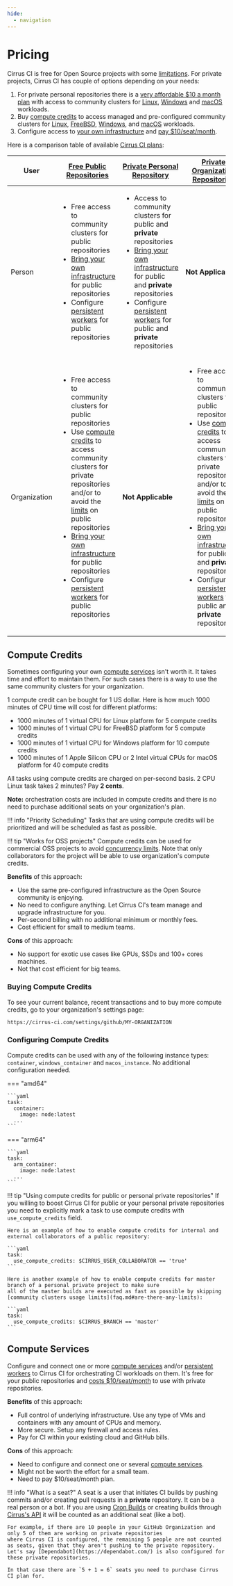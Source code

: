 ```yaml
---
hide:
  - navigation
---
```

# Pricing

Cirrus CI is free for Open Source projects with some [limitations](faq.md#are-there-any-limits). For private projects, Cirrus CI has couple of options depending on your needs:

1. For private personal repositories there is a [very affordable $10 a month plan](https://github.com/marketplace/cirrus-ci/plan/MDIyOk1hcmtldHBsYWNlTGlzdGluZ1BsYW45OTI=#pricing-and-setup) with 
   access to community clusters for [Linux](guide/linux.md), [Windows](guide/windows.md) and [macOS](guide/macOS.md) workloads.
2. Buy [compute credits](#compute-credits) to access managed and pre-configured community clusters for [Linux](guide/linux.md), [FreeBSD](guide/FreeBSD.md), [Windows](guide/windows.md), and [macOS](guide/macOS.md) workloads.
3. Configure access to [your own infrastructure](#compute-services) and [pay $10/seat/month](https://github.com/marketplace/cirrus-ci/plan/MDIyOk1hcmtldHBsYWNlTGlzdGluZ1BsYW45OTM=#pricing-and-setup).

Here is a comparison table of available [Cirrus CI plans](https://github.com/marketplace/cirrus-ci):

User         | [Free Public Repositories](https://github.com/marketplace/cirrus-ci/plan/MDIyOk1hcmtldHBsYWNlTGlzdGluZ1BsYW45OTA=#pricing-and-setup) | [Private Personal Repository](https://github.com/marketplace/cirrus-ci/plan/MDIyOk1hcmtldHBsYWNlTGlzdGluZ1BsYW45OTI=#pricing-and-setup) | [Private Organization Repositories](https://github.com/marketplace/cirrus-ci/plan/MDIyOk1hcmtldHBsYWNlTGlzdGluZ1BsYW45OTM=#pricing-and-setup)
---          | --- | --- | ---
Person       | <ul><li>Free access to community clusters for public repositories</li><li>[Bring your own infrastructure](#compute-services) for public repositories</li><li>Configure [persistent workers](guide/persistent-workers.md) for public repositories</li></ul> | <ul><li>Access to community clusters for public and **private** repositories</li><li>[Bring your own infrastructure](#compute-services) for public and **private** repositories</li><li>Configure [persistent workers](guide/persistent-workers.md) for public and **private** repositories</li></ul>  | **Not Applicable**
Organization | <ul><li>Free access to community clusters for public repositories</li><li>Use [compute credits](#compute-credits) to access community clusters for private repositories and/or to avoid the [limits](faq.md#are-there-any-limits) on public repositories</li><li>[Bring your own infrastructure](#compute-services) for public repositories</li><li>Configure [persistent workers](guide/persistent-workers.md) for public repositories</li></ul> | **Not Applicable** | <ul><li>Free access to community clusters for public repositories</li><li>Use [compute credits](#compute-credits) to access community clusters for private repositories and/or to avoid the [limits](faq.md#are-there-any-limits) on public repositories</li><li>[Bring your own infrastructure](#compute-services) for public and **private** repositories</li><li>Configure [persistent workers](guide/persistent-workers.md) for public and **private** repositories</li></ul> 

## Compute Credits

Sometimes configuring your own [compute services](#compute-services) isn't worth it. It takes time and effort to maintain them. For such cases there is a way to use the same community clusters for your organization.

1 compute credit can be bought for 1 US dollar. Here is how much 1000 minutes of CPU time will cost for different platforms:

* 1000 minutes of 1 virtual CPU for Linux platform for 5 compute credits
* 1000 minutes of 1 virtual CPU for FreeBSD platform for 5 compute credits
* 1000 minutes of 1 virtual CPU for Windows platform for 10 compute credits
* 1000 minutes of 1 Apple Silicon CPU or 2 Intel virtual CPUs for macOS platform for 40 compute credits

All tasks using compute credits are charged on per-second basis. 2 CPU Linux task takes 2 minutes? Pay **2 cents**.

**Note:** orchestration costs are included in compute credits and there is no need to purchase additional seats on your organization's plan.

!!! info "Priority Scheduling"
    Tasks that are using compute credits will be prioritized and will be scheduled as fast as possible.

!!! tip "Works for OSS projects"
    Compute credits can be used for commercial OSS projects to avoid [concurrency limits](faq.md#are-there-any-limits).
    Note that only collaborators for the project will be able to use organization's compute credits.

**Benefits** of this approach:
  
* Use the same pre-configured infrastructure as the Open Source community is enjoying.
* No need to configure anything. Let Cirrus CI's team manage and upgrade infrastructure for you.
* Per-second billing with no additional minimum or monthly fees.
* Cost efficient for small to medium teams. 
  
**Cons** of this approach:
  
* No support for exotic use cases like GPUs, SSDs and 100+ cores machines.
* Not that cost efficient for big teams.

### Buying Compute Credits

To see your current balance, recent transactions and to buy more compute credits, go to your organization's settings page:

```bash
https://cirrus-ci.com/settings/github/MY-ORGANIZATION
```

### Configuring Compute Credits

Compute credits can be used with any of the following instance types: `container`, `windows_container` and `macos_instance`.
No additional configuration needed.

=== "amd64"

    ```yaml
    task:
      container:
        image: node:latest
      ...
    ```

=== "arm64"

    ```yaml
    task:
      arm_container:
        image: node:latest
      ...
    ```

!!! tip "Using compute credits for public or personal private repositories"
    If you willing to boost Cirrus CI for public or your personal private repositories you need to explicitly mark a task to use compute credits
    with `use_compute_credits` field.
    
    Here is an example of how to enable compute credits for internal and external collaborators of a public repository:
    
    ```yaml
    task:
      use_compute_credits: $CIRRUS_USER_COLLABORATOR == 'true'
    ```
    
    Here is another example of how to enable compute credits for master branch of a personal private project to make sure
    all of the master builds are executed as fast as possible by skipping [community clusters usage limits](faq.md#are-there-any-limits):
    
    ```yaml
    task:
      use_compute_credits: $CIRRUS_BRANCH == 'master'
    ```

## Compute Services

Configure and connect one or more [compute services](guide/supported-computing-services.md) and/or [persistent workers](guide/persistent-workers.md)
to Cirrus CI for orchestrating CI workloads on them. It's free for your public repositories and [costs $10/seat/month](https://github.com/marketplace/cirrus-ci/plan/MDIyOk1hcmtldHBsYWNlTGlzdGluZ1BsYW45OTM=#pricing-and-setup)
to use with private repositories.

**Benefits** of this approach:

* Full control of underlying infrastructure. Use any type of VMs and containers with any amount of CPUs and memory.
* More secure. Setup any firewall and access rules.
* Pay for CI within your existing cloud and GitHub bills. 
  
**Cons** of this approach:

* Need to configure and connect one or several [compute services](guide/supported-computing-services.md).
* Might not be worth the effort for a small team.
* Need to pay $10/seat/month plan.

!!! info "What is a seat?"
    A seat is a user that initiates CI builds by pushing commits and/or creating pull requests in a **private** repository. 
    It can be a real person or a bot. If you are using [Cron Builds](guide/writing-tasks.md#cron-builds) or creating builds through [Cirrus's API](api.md)
    it will be counted as an additional seat (like a bot).
    
    For example, if there are 10 people in your GitHub Organization and only 5 of them are working on private repositories 
    where Cirrus CI is configured, the remaining 5 people are not counted as seats, given that they aren't pushing to the private repository. 
    Let's say [Dependabot](https://dependabot.com/) is also configured for these private repositories. 
    
    In that case there are `5 + 1 = 6` seats you need to purchase Cirrus CI plan for.
